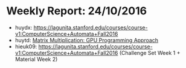 # Weekly Report: 24/10/2016


- huydx: https://lagunita.stanford.edu/courses/course-v1:ComputerScience+Automata+Fall2016
- huytd: [Matrix Multiplication: GPU Programming Approach](https://huytd.github.io/posts/nhan-ma-tran-2.html)
- hieuk09: https://lagunita.stanford.edu/courses/course-v1:ComputerScience+Automata+Fall2016 (Challenge Set Week 1 + Material Week 2)
